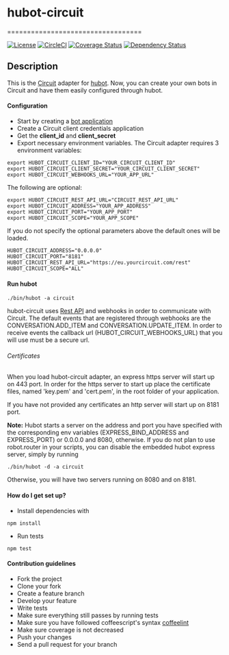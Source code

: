 # hubot-circuit
==================================

[![License](https://img.shields.io/badge/License-Apache%202.0-blue.svg)](https://opensource.org/licenses/Apache-2.0)
[![CircleCI](https://circleci.com/gh/circuit/hubot-circuit.svg?style=shield)](https://circleci.com/gh/circuit/hubot-circuit)
[![Coverage Status](https://coveralls.io/repos/github/circuit/hubot-circuit/badge.svg)](https://coveralls.io/github/circuit/hubot-circuit)
[![Dependency Status](https://gemnasium.com/badges/github.com/circuit/hubot-circuit.svg)](https://gemnasium.com/github.com/circuit/hubot-circuit)


## Description
This is the [Circuit](http://circuit.com) adapter for [hubot](http://hubot.github.com). Now, you can create your own bots in Circuit and have them easily configured through hubot.

#### Configuration

* Start by creating a [bot application](https://hubot.github.com/docs/#getting-started-with-hubot)
* Create a Circuit client credentials application
* Get the **client_id** and **client_secret**
* Export necessary environment variables. The Circuit adapter requires 3 environment variables:

```
export HUBOT_CIRCUIT_CLIENT_ID="YOUR_CIRCUIT_CLIENT_ID"
export HUBOT_CIRCUIT_CLIENT_SECRET="YOUR_CIRCUIT_CLIENT_SECRET"
export HUBOT_CIRCUIT_WEBHOOKS_URL="YOUR_APP_URL"
```
The following are optional:
```
export HUBOT_CIRCUIT_REST_API_URL="CIRCUIT_REST_API_URL"
export HUBOT_CIRCUIT_ADDRESS="YOUR_APP_ADDRESS"
export HUBOT_CIRCUIT_PORT="YOUR_APP_PORT"
export HUBOT_CIRCUIT_SCOPE="YOUR_APP_SCOPE"
```
If you do not specify the optional parameters above the default ones will be loaded.
```
HUBOT_CIRCUIT_ADDRESS="0.0.0.0"
HUBOT_CIRCUIT_PORT="8181"
HUBOT_CIRCUIT_REST_API_URL="https://eu.yourcircuit.com/rest"
HUBOT_CIRCUIT_SCOPE="ALL"
```

#### Run hubot
```
./bin/hubot -a circuit
```

hubot-circuit uses [Rest API](https://eu.yourcircuit.com/rest/swagger/ui/index.html) and webhooks in order to communicate with Circuit. The default events that are registered through webhooks are the CONVERSATION.ADD_ITEM and CONVERSATION.UPDATE_ITEM. In order to receive events the callback url (HUBOT_CIRCUIT_WEBHOOKS_URL) that you will use must be a secure url.

###### Certificates

When you load hubot-circuit adapter, an express https server will start up on 443 port. In order for the https server to start up place the certificate files, named 'key.pem' and 'cert.pem', in the root folder of your application.


If you have not provided any certificates an http server will start up on 8181 port.

**Note:** Hubot starts a server on the address and port you have specified with the corresponding env variables (EXPRESS_BIND_ADDRESS and EXPRESS_PORT) or 0.0.0.0 and 8080, otherwise. If you do not plan to use robot.router in your scripts, you can disable the embedded hubot express server, simply by running

```
./bin/hubot -d -a circuit
```

Otherwise, you will have two servers running on 8080 and on 8181.

#### How do I get set up?


* Install dependencies with
```
npm install
```
* Run tests
```
npm test
```

#### Contribution guidelines

* Fork the project
* Clone your fork
* Create a feature branch
* Develop your feature
* Write tests
* Make sure everything still passes by running tests
* Make sure you have followed coffeescript's syntax [coffeelint](http://www.coffeelint.org/)
* Make sure coverage is not decreased
* Push your changes
* Send a pull request for your branch

